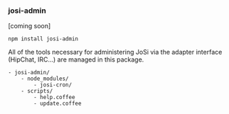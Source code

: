 ### josi-admin

[coming soon]

	npm install josi-admin

All of the tools necessary for administering JoSi via the adapter interface (HipChat, IRC…) are managed in this package.

	- josi-admin/
		- node_modules/
			- josi-cron/
		- scripts/		
			- help.coffee
			- update.coffee